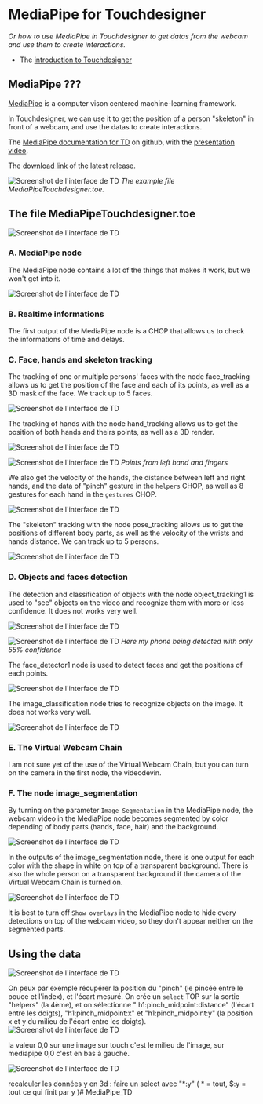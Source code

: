 # MediaPipe for Touchdesigner

*Or how to use MediaPipe in Touchdesigner to get datas from the webcam and use them to create interactions.*

- The [introduction to Touchdesigner](https://github.com/LucieMrc/IntroTD)

## MediaPipe ???

[MediaPipe](https://developers.google.com/mediapipe) is a computer vison centered machine-learning framework.

In Touchdesigner, we can use it to get the position of a person "skeleton" in front of a webcam, and use the datas to create interactions.

The [MediaPipe documentation for TD](https://github.com/torinmb/mediapipe-touchdesigner?tab=readme-ov-file) on github, with the [presentation video](https://www.youtube.com/watch?v=Cx4Ellaj6kk&ab_channel=TorinBlankensmith).

The [download link](https://github.com/torinmb/mediapipe-touchdesigner/releases) of the latest release.

![Screenshot de l'interface de TD](./images/screen1.png)
*The example file MediaPipeTouchdesigner.toe.*

## The file MediaPipeTouchdesigner.toe

![Screenshot de l'interface de TD](./images/screen31.png)

### A. MediaPipe node

The MediaPipe node contains a lot of the things that makes it work, but we won't get into it.

![Screenshot de l'interface de TD](./images/screen2.png)

### B. Realtime informations

The first output of the MediaPipe node is a CHOP that allows us to check the informations of time and delays.

### C. Face, hands and skeleton tracking

The tracking of one or multiple persons' faces with the node face_tracking allows us to get the position of the face and each of its points, as well as a 3D mask of the face. We track up to 5 faces.

![Screenshot de l'interface de TD](./images/screen7.png)

The tracking of hands with the node hand_tracking allows us to get the position of both hands and theirs points, as well as a 3D render.

![Screenshot de l'interface de TD](./images/screen8.png)

![Screenshot de l'interface de TD](./images/screen9.png)
*Points from left hand and fingers*

We also get the velocity of the hands, the distance between left and right hands, and the data of "pinch" gesture in the `helpers` CHOP, as well as 8 gestures for each hand in the `gestures` CHOP.

![Screenshot de l'interface de TD](./images/screen10.png)

The "skeleton" tracking with the node pose_tracking allows us to get the positions of different body parts, as well as the velocity of the wrists and hands distance. We can track up to 5 persons.

![Screenshot de l'interface de TD](./images/screen11.png)

### D. Objects and faces detection

The detection and classification of objects with the node object_tracking1 is used to "see" objects on the video and recognize them with more or less confidence. It does not works very well.

![Screenshot de l'interface de TD](./images/screen12.png)

![Screenshot de l'interface de TD](./images/screen6.png)
*Here my phone being detected with only 55% confidence*

The face_detector1 node is used to detect faces and get the positions of each points.

![Screenshot de l'interface de TD](./images/screen13.png)

The image_classification node tries to recognize objects on the image. It does not works very well.

![Screenshot de l'interface de TD](./images/screen14.png)


### E. The Virtual Webcam Chain

I am not sure yet of the use of the Virtual Webcam Chain, but you can turn on the camera in the first node, the videodevin.

### F. The node image_segmentation

By turning on the parameter `Image Segmentation` in the MediaPipe node, the webcam video in the MediaPipe node becomes segmented by color depending of body parts (hands, face, hair) and the background.

![Screenshot de l'interface de TD](./images/screen4.png)

In the outputs of the image_segmentation node, there is one output for each color with the shape in white on top of a transparent background. There is also the whole person on a transparent background if the camera of the Virtual Webcam Chain is turned on.

![Screenshot de l'interface de TD](./images/screen5.png)

It is best to turn off `Show overlays` in the MediaPipe node to hide every detections on top of the webcam video, so they don't appear neither on the segmented parts.

## Using the data

![Screenshot de l'interface de TD](./images/gif1.gif)
 
On peux par exemple récupérer la position du "pinch" (le pincée entre le pouce et l'index), et l'écart mesuré. On crée un `select` TOP sur la sortie "helpers" (la 4ème), et on sélectionne " h1:pinch_midpoint:distance" (l'écart entre les doigts), "h1:pinch_midpoint:x" et "h1:pinch_midpoint:y" (la position x et y du milieu de l'écart entre les doigts).
![Screenshot de l'interface de TD](./images/screen16.png)

la valeur 0,0 sur une image sur touch c'est le milieu de l'image, sur mediapipe 0,0 c'est en bas à gauche.




![Screenshot de l'interface de TD](./images/screen15.png)


recalculer les données y en 3d : faire un select avec "*:y" ( * = tout, $:y = tout ce qui finit par y )# MediaPipe_TD
